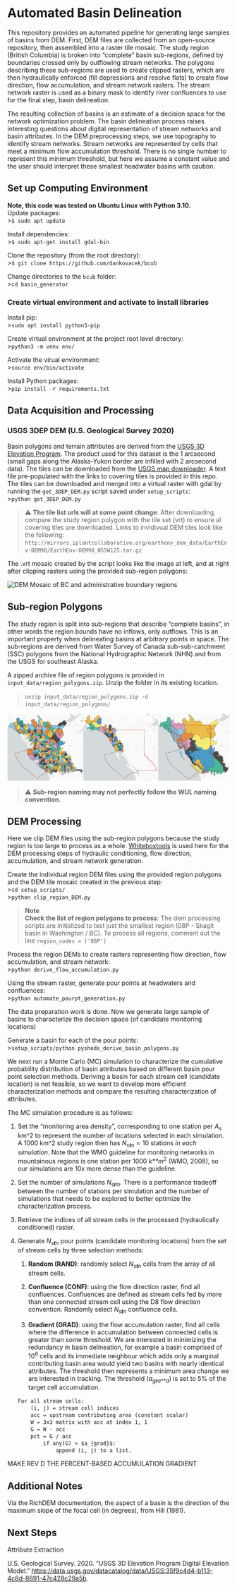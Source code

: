 Automated Basin Delineation
===========================

This repository provides an automated pipeline for generating large
samples of basins from DEM. First, DEM files are collected from an
open-source repository, then assembled into a raster tile mosaic. The
study region (British Columbia) is broken into “complete” basin
sub-regions, defined by boundaries crossed only by outflowing stream
networks. The polygons describing these sub-regions are used to create
clipped rasters, which are then hydraulically enforced (fill depressions
and resolve flats) to create flow direction, flow accumulation, and
stream network rasters. The stream network raster is used as a binary
mask to identify river confluences to use for the final step, basin
delineation.

The resulting collection of basins is an estimate of a decision space
for the network optimization problem. The basin delineation process
raises interesting questions about digital representation of stream
networks and basin attributes. In the DEM preprocessing steps, we use
topography to identify stream networks. Stream networks are represented
by cells that meet a minimum flow accumulation threshold. There is no
single number to represent this minimum threshold, but here we assume a
constant value and the user should interpret these smallest headwater
basins with caution.

Set up Computing Environment
----------------------------

**Note, this code was tested on Ubuntu Linux with Python 3.10.**  
Update packages:  
&gt;`$ sudo apt update`

Install dependencies:  
&gt;`$ sudo apt-get install gdal-bin`

Clone the repository (from the root directory):  
&gt;`$ git clone https://github.com/dankovacek/bcub`

Change directories to the `bcub` folder:  
&gt;`cd basin_generator`

### Create virtual environment and activate to install libraries

Install pip:  
&gt;`sudo apt install python3-pip`

Create virtual environment at the project root level directory:  
&gt;`python3 -m venv env/`

Activate the virual environment:  
&gt;`source env/bin/activate`

Install Python packages:  
&gt;`pip install -r requirements.txt`

Data Acquisition and Processing
-------------------------------

### USGS 3DEP DEM (U.S. Geological Survey 2020)

Basin polygons and terrain attributes are derived from the [USGS 3D
Elevation Program](https://www.usgs.gov/3d-elevation-program). The
product used for this dataset is the 1 arcsecond (small gaps along the
Alaska-Yukon border are infilled with 2 arcsecond data). The tiles can
be downloaded from the [USGS map
downloader](https://apps.nationalmap.gov/downloader/). A text file
pre-populated with the links to covering tiles is provided in this repo.
The tiles can be downloaded and merged into a virtual raster with gdal
by running the `get_3DEP_DEM.py` script saved under `setup_scripts`:  
&gt;`python get_3DEP_DEM.py`

> :warning: **The tile list urls will at some point change**: After
> downloading, compare the study region polygon with the tile set (vrt)
> to ensure al covering tiles are downloaded. Links to invidivual DEM
> tiles look like the following:  
> `http://mirrors.iplantcollaborative.org/earthenv_dem_data/EarthEnv-DEM90/EarthEnv-DEM90_N55W125.tar.gz`

The .vrt mosaic created by the script looks like the image at left, and
at right after clipping rasters using the provided sub-region polygons:

![DEM Mosaic of BC and administrative boundary
regions](../img/DEM_tiled_trimmed.png)

Sub-region Polygons
-------------------

The study region is split into sub-regions that describe “complete
basins”, in other words the region bounds have no inflows, only
outflows. This is an important property when delineating basins at
arbitrary points in space. The sub-regions are derived from Water Survey
of Canada sub-sub-catchment (SSC) polygons from the National
Hydrographic Network (NHN) and from the USGS for southeast Alaska.

A zipped archive file of region polygons is provided in
`input_data/region_polygons.zip`. Unzip the folder in its existing
location.

> `unzip input_data/region_polygons.zip -d input_data/region_polygons/`

![Merging process for complete sub-regions.](../img/merging_regions.png)

> :warning: **Sub-region naming may not perfectly follow the WUL naming
> convention.**

DEM Processing
--------------

Here we clip DEM files using the sub-region polygons because the study
region is too large to process as a whole.
[Whiteboxtools](https://www.whiteboxgeo.com/manual/wbt_book/intro.html)
is used here for the DEM processing steps of hydraulic conditioning,
flow direction, accumulation, and stream network generation.

Create the individual region DEM files using the provided region
polygons and the DEM tile mosaic created in the previous step:  
&gt;`cd setup_scripts/`  
&gt;`python clip_region_DEM.py`

> **Note**<br> **Check the list of region polygons to process**: The dem
> processing scripts are initialized to test just the smallest region
> (08P - Skagit basin in Washington / BC). To process all regions,
> comment out the line `region_codes = ['08P']`

Process the region DEMs to create rasters representing flow direction,
flow accumulation, and stream network:  
&gt;`python derive_flow_accumulation.py`

Using the stream raster, generate pour points at headwaters and
confluences:  
&gt;`python automate_pourpt_generation.py`

The data preparation work is done. Now we generate large sample of
basins to characterize the decision space (of candidate monitoring
locations)

Generate a basin for each of the pour points:  
&gt;`setup_scripts/python pysheds_derive_basin_polygons.py`

We next run a Monte Carlo (MC) simulation to characterize the cumulative
probability distribution of basin attributes based on different basin
pour point selection methods. Deriving a basin for each stream cell
(candidate location) is not feasible, so we want to develop more
efficient characterization methods and compare the resulting
characterization of attributes.

The MC simulation procedure is as follows:

1.  Set the “monitoring area density”, corresponding to one station per
    *A*<sub>*s*</sub> km^2 to represent the number of locations selected
    in each simulation. A 1000 km^2 study region then has
    *N*<sub>*s**t**n*</sub> = 10 stations *in each simulation*. Note
    that the WMO guideline for monitoring networks in mountainous
    regions is one station per 1000 *k**m*<sup>2</sup> (WMO, 2008), so
    our simulations are 10x more dense than the guideline.  

2.  Set the number of simulations *N*<sub>*s**i**m*</sub>. There is a
    performance tradeoff between the number of stations per simulation
    and the number of simulations that needs to be explored to better
    optimize the characterization process.

3.  Retrieve the indices of all stream cells in the processed
    (hydraulically conditioned) raster.

4.  Generate *N*<sub>*s**t**n*</sub> pour points (candidate monitoring
    locations) from the set of stream cells by three selection methods:

    1.  **Random (RAND)**: randomly select *N*<sub>*s**t**n*</sub> cells
        from the array of all stream cells.

    2.  **Confluence (CONF)**: using the flow direction raster, find all
        confluences. Confluences are defined as stream cells fed by more
        than one connected stream cell using the D8 flow direction
        convention. Randomly select *N*<sub>*s**t**n*</sub> confluence
        cells.

    3.  **Gradient (GRAD)**: using the flow accumulation raster, find
        all cells where the difference in accumulation between connected
        cells is greater than some threshold. We are interested in
        minimizing the redundancy in basin delineation, for example a
        basin comprised of 10<sup>6</sup> cells and its immediate
        neighbour which adds only a marginal contributing basin area
        would yield two basins with nearly identical attributes. The
        threshold then represents a minimum area change we are
        interested in tracking. The threshold
        (*a*<sub>*g**r**a**d*</sub>) is set to 5% of the target cell
        accumulation.

    <!-- -->

        For all stream cells:  
            (i, j) = stream cell indices
            acc = upstream contributing area (constant scalar)  
            W = 3x3 matrix with acc at index 1, 1  
            G = W - acc  
            pct = G / acc
                if any(G) > $a_{grad}$:  
                    append (i, j) to a list.

MAKE REV D THE PERCENT-BASED ACCUMULATION GRADIENT

Additional Notes
----------------

<!-- Automate citation formatting for the README document.

>`pandoc -t markdown_strict -citeproc README-draft.md -o README.md --bibliography bib/bibliography.bib` -->

Via the RichDEM documentation, the aspect of a basin is the direction of
the maximum slope of the focal cell (in degrees), from Hill (1981).

Next Steps
----------

Attribute Extraction

U.S. Geological Survey. 2020. “USGS 3D Elevation Program Digital
Elevation Model.”
<https://data.usgs.gov/datacatalog/data/USGS:35f9c4d4-b113-4c8d-8691-47c428c29a5b>.
